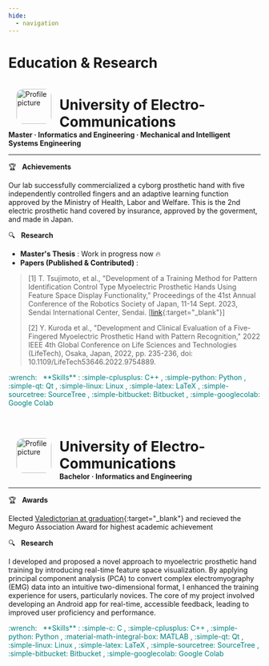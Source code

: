 ```yaml
---
hide:
  - navigation
---
```


# Education & Research
<br>

<!-- Master -->
<img src="../img/logo-uec.jpg" alt="Profile picture" width="70rem" style="float: left; margin: 0rem 1rem; border-radius: 20%; overflow: hidden;"/>

<h1 style="margin: 0.9rem 0rem 0rem 5rem; font-weight: bold;">
    University of Electro-Communications
</h1>
<h4 style="margin: 0rem;">
    Master · Informatics and Engineering · Mechanical and Intelligent Systems Engineering
</h4>

---

:trophy: &nbsp; **Achievements** <br>

Our lab successfully commercialized a cyborg prosthetic hand with five independently controlled fingers and an adaptive learning function approved by the Ministry of Health, Labor and Welfare. This is the 2nd electric prosthetic hand covered by insurance, approved by the goverment, and made in Japan.

:mag: &nbsp; **Research** <br>

* **Master's Thesis** : Work in progress now :fire: <br>
* **Papers (Published & Contributed)** : 
> [1] T. Tsujimoto, et al., "Development of a Training Method for Pattern Identification Control Type Myoelectric Prosthetic Hands Using Feature Space Display Functionality," Proceedings of the 41st Annual Conference of the Robotics Society of Japan, 11-14 Sept. 2023, Sendai International Center, Sendai. [[link](https://www.tus.ac.jp/ridai/doc/ji/RIJIA01Detail.php?kin=soc&no=183141){:target="_blank"}]
> 
> [2] Y. Kuroda et al., "Development and Clinical Evaluation of a Five-Fingered Myoelectric Prosthetic Hand with Pattern Recognition," 2022 IEEE 4th Global Conference on Life Sciences and Technologies (LifeTech), Osaka, Japan, 2022, pp. 235-236, doi: 10.1109/LifeTech53646.2022.9754889.

<span style="color: teal;">
:wrench: &nbsp; **Skills** :
 :simple-cplusplus:             C++ ,
 :simple-python:                Python ,
 :simple-qt:                    Qt ,
 :simple-linux:                 Linux ,
 :simple-latex:                 LaTeX ,
 :simple-sourcetree:            SourceTree ,
 :simple-bitbucket:             Bitbucket ,
 :simple-googlecolab:           Google Colab
</span>

<br><br>

<!-- Bachelor -->
<img src="../img/logo-uec.jpg" alt="Profile picture" width="70rem" style="float: left; margin: 0rem 1rem; border-radius: 20%; overflow: hidden;"/>

<h1 style="margin: 0.9rem 0rem 0rem 5rem; font-weight: bold;">
    University of Electro-Communications
</h1>
<h4 style="margin: 0rem;">
    Bachelor · Informatics and Engineering
</h4>

---

:trophy: &nbsp; **Awards** <br>

Elected [Valedictorian at graduation](https://megurokai.jp/home2/2022megurokaisho/){:target="_blank"} and recieved the Meguro Association Award for highest academic achievement

:mag: &nbsp; **Research** <br>

I developed and proposed a novel approach to myoelectric prosthetic hand training by introducing real-time feature space visualization. By applying principal component analysis (PCA) to convert complex electromyography (EMG) data into an intuitive two-dimensional format, I enhanced the training experience for users, particularly novices. The core of my project involved developing an Android app for real-time, accessible feedback, leading to improved user proficiency and performance.

<span style="color: teal;">
:wrench: &nbsp; **Skills** :
 :simple-c:                     C ,
 :simple-cplusplus:             C++ ,
 :simple-python:                Python ,
 :material-math-integral-box:   MATLAB ,
 :simple-qt:                    Qt ,
 :simple-linux:                 Linux ,
 :simple-latex:                 LaTeX ,
 :simple-sourcetree:            SourceTree ,
 :simple-bitbucket:             Bitbucket ,
 :simple-googlecolab:           Google Colab
</span>

<br><br>
